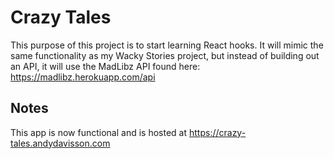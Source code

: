 # Crazy Tales
This purpose of this project is to start learning React hooks. It will mimic the same functionality as my Wacky Stories project, but instead of building out an API, it will use the MadLibz API found here: https://madlibz.herokuapp.com/api

## Notes
This app is now functional and is hosted at https://crazy-tales.andydavisson.com